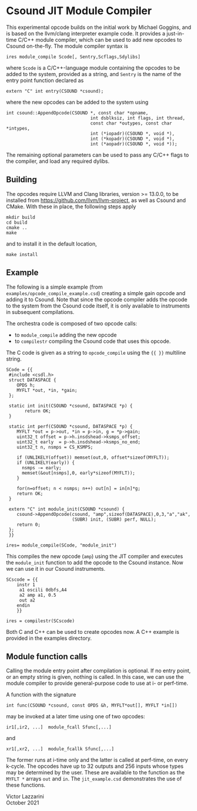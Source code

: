 Csound JIT Module Compiler
============

This experimental opcode builds on the initial work by Michael Goggins, and is based on the
llvm/clang interpreter example code. It provides a just-in-time C/C++
module compiler, which can be used to add new opcodes to Csound on-the-fly.
The module compiler syntax is

```
ires module_compile Scode[, Sentry,Scflags,Sdylibs]
```

where `Scode` is a C/C++-language module containing the opcodes to be added to the system,
provided as a string, and `Sentry` is the name of the entry point
function declared as

```
extern "C" int entry(CSOUND *csound); 
```

where the new opcodes can be added to the system using

```
int csound::AppendOpcode(CSOUND *, const char *opname,
                                int dsblksiz, int flags, int thread,
                                const char *outypes, const char *intypes,
                                int (*iopadr)(CSOUND *, void *),
                                int (*kopadr)(CSOUND *, void *),
                                int (*aopadr)(CSOUND *, void *));
```

The remaining optional parameters can be used to pass any C/C++ flags
to the compiler, and load any required dylibs.

Building
------

The opcodes require LLVM and Clang libraries, version >= 13.0.0, to be installed from
https://github.com/llvm/llvm-project, as well as Csound and CMake. With these in place,
the following steps apply

```
mkdir build
cd build
cmake ..
make 
```

and to install it in the default location, 

```
make install
```

Example
------

The following is a simple example (from ` examples/opcode_compile_example.csd`) creating a simple gain opcode and
adding it to Csound. Note that since the opcode compiler adds the opcode to the system from the Csound
code itself, it is only available to instruments in subsequent compilations.

The orchestra code is composed of two opcode calls:

- to `module_compile` adding the new opcode
- to `compilestr` compiling the Csound code that uses this opcode.

The C code is given as a string to `opcode_compile` using the `{{ }}` multiline
string.

```
SCode = {{
 #include <csdl.h>
 struct DATASPACE {
    OPDS h;
    MYFLT *out, *in, *gain;
 };

 static int init(CSOUND *csound, DATASPACE *p) {
       return OK;
 }

 static int perf(CSOUND *csound, DATASPACE *p) {
    MYFLT *out = p->out, *in = p->in, g = *p->gain;
    uint32_t offset = p->h.insdshead->ksmps_offset;
    uint32_t early  = p->h.insdshead->ksmps_no_end;
    uint32_t n, nsmps = CS_KSMPS;

    if (UNLIKELY(offset)) memset(out,0, offset*sizeof(MYFLT));
    if (UNLIKELY(early)) {
      nsmps -= early;
      memset(&out[nsmps],0, early*sizeof(MYFLT));
    }

    for(n=offset; n < nsmps; n++) out[n] = in[n]*g;
    return OK;
 }

 extern "C" int module_init(CSOUND *csound) {
    csound->AppendOpcode(csound, "amp",sizeof(DATASPACE),0,3,"a","ak",
                         (SUBR) init, (SUBR) perf, NULL);
    return 0;
 };
 }}

ires= module_compile(SCode, "module_init")
```

This compiles the new opcode (`amp`) using the JIT compiler and executes the `module_init` function to add
the opcode to the Csound instance. Now we can use it in our Csound instruments.

```
SCscode = {{
    instr 1
     a1 oscili 0dbfs,A4
     a2 amp a1, 0.5
     out a2
    endin
    }}

ires = compilestr(SCscode)
```

Both C and C++ can be used to create opcodes now. A C++ example is provided in the examples directory. 

Module function calls
------------------

Calling the module entry point after compilation is optional. If no
entry point, or an empty string is given, nothing is called. In this
case, we can use the module compiler to provide general-purpose code
to use at i- or perf-time.

A function with the signature

```
int func(CSOUND *csound, const OPDS &h, MYFLT*out[], MYFLT *in[])
```

may be invoked at a later time using one of two opcodes:

```
ir1[,ir2, ...]  module_fcall Sfunc[,...] 
```

and

```
xr1[,xr2, ...]  module_fcallk Sfunc[,...] 
```

The former runs at i-time only and the latter is called at perf-time,
on every k-cycle. The opcodes have up to 32 outputs and 256 inputs
whose types may be determined by the user. These are available to the
function as the `MYFLT *` arrays `out` and `in`.  The
`jit_example.csd` demonstrates the use of these functions.

Victor Lazzarini  
October 2021
